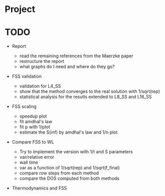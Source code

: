 # Project

# TODO

* Report
  * read the remaining references from the Maerzke paper
  * restructure the report
  * what graphs do I need and where do they go? 

* FSS validation
  * validation for L4_SS
  * show that the method converges to the real solution with 1/sqrt(rep)
  * statistical analysis for the resutls extended to L8_SS and L16_SS

* FSS scaling
  * speedup plot
  * fit amdhal's law
  * fit p with 1/plot
  * estimate the S(inf) by amdhal's law and 1/n plot

* Compare FSS to WL
  * Try to implement the version with 1/t and S parameters
  * var/relative error
  * wall time
  * var as a function of 1/sqrt(rep) and 1/sqrt(f_final)
  * compare row steps from each method
  * compare the DOS computed from both methods

* Thermodynamics and FSS





